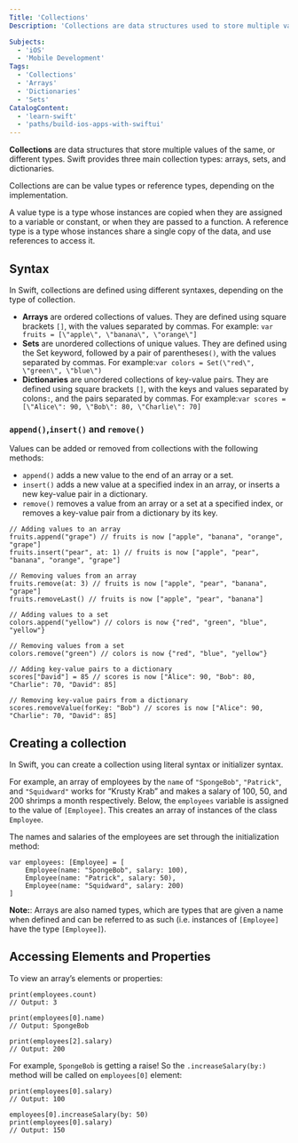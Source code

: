 ```yaml
---
Title: 'Collections'
Description: 'Collections are data structures used to store multiple values in a given variable.'

Subjects:
  - 'iOS'
  - 'Mobile Development'
Tags:
  - 'Collections'
  - 'Arrays'
  - 'Dictionaries'
  - 'Sets'
CatalogContent:
  - 'learn-swift'
  - 'paths/build-ios-apps-with-swiftui'
---
```


**Collections** are data structures that store multiple values of the same, or different types. Swift provides three main collection types: arrays, sets, and dictionaries.


Collections are can be value types or reference types, depending on the implementation.

A value type is a type whose instances are copied when they are assigned to a variable or constant, or when they are passed to a function. A reference type is a type whose instances share a single copy of the data, and use references to access it.


## Syntax

In Swift, collections are defined using different syntaxes, depending on the type of collection.
* **Arrays** are ordered collections of values. They are defined using square brackets `[]`, with the values separated by commas. For example: `var fruits = [\"apple\", \"banana\", \"orange\"]`
* **Sets** are unordered collections of unique values. They are defined using the Set keyword, followed by a pair of parentheses`()`, with the values separated by commas. For example:`var colors = Set(\"red\", \"green\", \"blue\")`
* **Dictionaries** are unordered collections of key-value pairs. They are defined using square brackets `[]`, with the keys and values separated by colons`:`, and the pairs separated by commas. For example:`var scores = [\"Alice\": 90, \"Bob\": 80, \"Charlie\": 70]`

### `append()`,`insert()` and `remove()`
Values can be added or removed from collections with the following methods:
* `append()` adds a new value to the end of an array or a set.
* `insert()` adds a new value at a specified index in an array, or inserts a new key-value pair in a dictionary.
* `remove()` removes a value from an array or a set at a specified index, or removes a key-value pair from a dictionary by its key.

```
// Adding values to an array
fruits.append("grape") // fruits is now ["apple", "banana", "orange", "grape"]
fruits.insert("pear", at: 1) // fruits is now ["apple", "pear", "banana", "orange", "grape"]

// Removing values from an array
fruits.remove(at: 3) // fruits is now ["apple", "pear", "banana", "grape"]
fruits.removeLast() // fruits is now ["apple", "pear", "banana"]

// Adding values to a set
colors.append("yellow") // colors is now {"red", "green", "blue", "yellow"}

// Removing values from a set
colors.remove("green") // colors is now {"red", "blue", "yellow"}

// Adding key-value pairs to a dictionary
scores["David"] = 85 // scores is now ["Alice": 90, "Bob": 80, "Charlie": 70, "David": 85]

// Removing key-value pairs from a dictionary
scores.removeValue(forKey: "Bob") // scores is now ["Alice": 90, "Charlie": 70, "David": 85]
```

## Creating a collection
In Swift, you can create a collection using literal syntax or initializer syntax.

For example, an array of employees by the `name` of `"SpongeBob"`, `"Patrick"`, and `"Squidward"` works for “Krusty Krab” and makes a salary of 100, 50, and 200 shrimps a month respectively. Below, the `employees` variable is assigned to the value of `[Employee]`. This creates an array of instances of the class `Employee`.

The names and salaries of the employees are set through the initialization method:
```
var employees: [Employee] = [
    Employee(name: "SpongeBob", salary: 100),
    Employee(name: "Patrick", salary: 50),
    Employee(name: "Squidward", salary: 200)
]
```

**Note:**:  Arrays are also named types, which are types that are given a name when defined and can be referred to as such (i.e. instances of `[Employee]` have the type `[Employee]`).

## Accessing Elements and Properties
To view an array’s elements or properties:
```
print(employees.count)
// Output: 3

print(employees[0].name)
// Output: SpongeBob

print(employees[2].salary)
// Output: 200
```
For example, `SpongeBob` is getting a raise! So the `.increaseSalary(by:)` method will be called on `employees[0]` element:
```
print(employees[0].salary)
// Output: 100

employees[0].increaseSalary(by: 50)
print(employees[0].salary)
// Output: 150
```